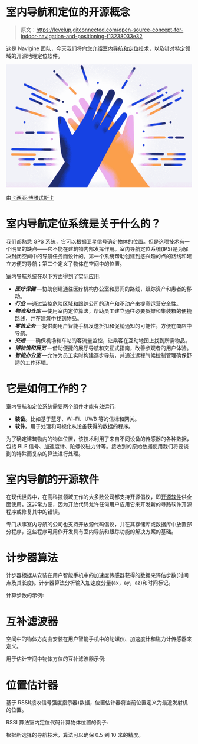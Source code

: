 # 室内导航和定位的开源概念

> 原文：<https://levelup.gitconnected.com/open-source-concept-for-indoor-navigation-and-positioning-f13238033e32>

这是 Navigine 团队，今天我们将向您介绍[室内导航和定位技术](https://navigine.com/)，以及针对特定领域的开源地理定位软件。

![](img/cb81da6a89cd1848d8c48ab534056ad7.png)

由[卡西亚·博雅诺斯卡](https://dribbble.com/kabojanowska)

# 室内导航定位系统是关于什么的？

我们都熟悉 GPS 系统，它可以根据卫星信号确定物体的位置。但是这项技术有一个明显的缺点——它不能在建筑物内部发挥作用。室内导航定位系统(IPS)是为解决封闭空间中的导航任务而设计的。第一个系统帮助创建到感兴趣的点的路线和建立方便的导航；第二个定义了物体在空间中的位置。

室内导航系统在以下方面得到了实际应用:

*   ***医疗保健*** —协助创建通往医疗机构办公室和房间的路线，跟踪资产和患者的移动。
*   ***行业*** —通过监控危险区域和跟踪公司的动产和不动产来提高运营安全性。
*   ***物流和仓库*** —使用室内定位算法，帮助员工建立通往必要货摊和集装箱的便捷路线，并在建筑中找到物品。
*   ***零售业务*** —提供向用户智能手机发送折扣和促销通知的可能性，方便在商店中导航。
*   ***交通***——确保机场和车站的客流量监控，让乘客在互动地图上找到所需物品。
*   ***博物馆和展览*** —借助便捷的展厅导航和交互式指南，改善参观者的用户体验。
*   ***智能办公室*** —允许为员工实时构建逐步导航，并通过远程气候控制管理确保舒适的工作环境。

# 它是如何工作的？

室内导航和定位系统需要两个组件才能有效运行:

*   **装备**。比如基于蓝牙、Wi-Fi、UWB 等的信标和网关。
*   **软件**。用于处理和可视化从设备获得的数据的程序。

为了确定建筑物内的物体位置，该技术利用了来自不同设备的传感器的各种数据，包括 BLE 信号、加速度计、陀螺仪磁力计等。接收到的原始数据使用我们将要谈到的特殊而复杂的算法进行处理。

# 室内导航的开源软件

在现代世界中，在高科技领域工作的大多数公司都支持开源倡议，即[开源软件](https://github.com/Navigine)供全面使用。这非常方便，因为开放代码允许任何用户应用它来开发新的寻路软件开源程序或修复其中的错误。

专门从事室内导航的公司也支持开放源代码倡议，并在其存储库或数据库中放置部分程序，这些程序可用作开发具有室内导航和跟踪功能的解决方案的基础。

# 计步器算法

计步器根据从安装在用户智能手机中的加速度传感器获得的数据来评估步数(时间点及其长度)。计步器算法分析输入加速度分量(ax，ay，az)和时间标记。

计算步数的示例:

# 互补滤波器

空间中的物体方向由安装在用户智能手机中的陀螺仪、加速度计和磁力计传感器来定义。

用于估计空间中物体方位的互补滤波器示例:

# 位置估计器

基于 RSSI(接收信号强度指示器)数据，位置估计器将当前位置定义为最近发射机的位置。

RSSI 算法室内定位代码计算物体位置的例子:

根据所选择的导航技术，算法可以确保 0.5 到 10 米的精度。